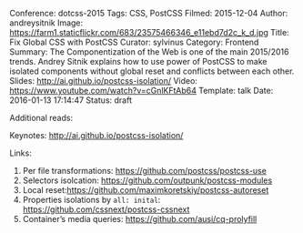 Conference: dotcss-2015
Tags: CSS, PostCSS
Filmed: 2015-12-04
Author: andreysitnik
Image: https://farm1.staticflickr.com/683/23575466346_e11ebd7d2c_k_d.jpg
Title: Fix Global CSS with PostCSS
Curator: sylvinus
Category: Frontend
Summary: The Componentization of the Web is one of the main 2015/2016 trends. Andrey Sitnik explains how to use power of PostCSS to make isolated components without global reset and conflicts between each other.
Slides: http://ai.github.io/postcss-isolation/
Video: https://www.youtube.com/watch?v=cGnlKFtAb64
Template: talk
Date: 2016-01-13 17:14:47
Status: draft

Additional reads: </br>

Keynotes: http://ai.github.io/postcss-isolation/

Links:

1. Per file transformations: https://github.com/postcss/postcss-use
2. Selectors isolcation: https://github.com/outpunk/postcss-modules
3. Local reset:https://github.com/maximkoretskiy/postcss-autoreset
4. Properties isolations by `all: inital`: https://github.com/cssnext/postcss-cssnext
4. Container’s media queries: https://github.com/ausi/cq-prolyfill

